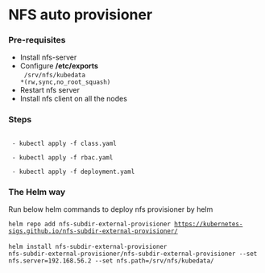 # NFS auto provisioner

### Pre-requisites 
- Install nfs-server
- Configure <b>/etc/exports</b></br>
 <code>     /srv/nfs/kubedata *(rw,sync,no_root_squash) </code>
- Restart nfs server 
- Install nfs client on all the nodes
### Steps
<code>
 - kubectl apply -f class.yaml</br>
 - kubectl apply -f rbac.yaml</br>
 - kubectl apply -f deployment.yaml
</code>

### The Helm way
Run below helm commands to deploy nfs provisioner by helm</br>

<code>helm repo add nfs-subdir-external-provisioner https://kubernetes-sigs.github.io/nfs-subdir-external-provisioner/ </code></br>
<code>helm install nfs-subdir-external-provisioner nfs-subdir-external-provisioner/nfs-subdir-external-provisioner --set nfs.server=192.168.56.2 --set nfs.path=/srv/nfs/kubedata/</code>